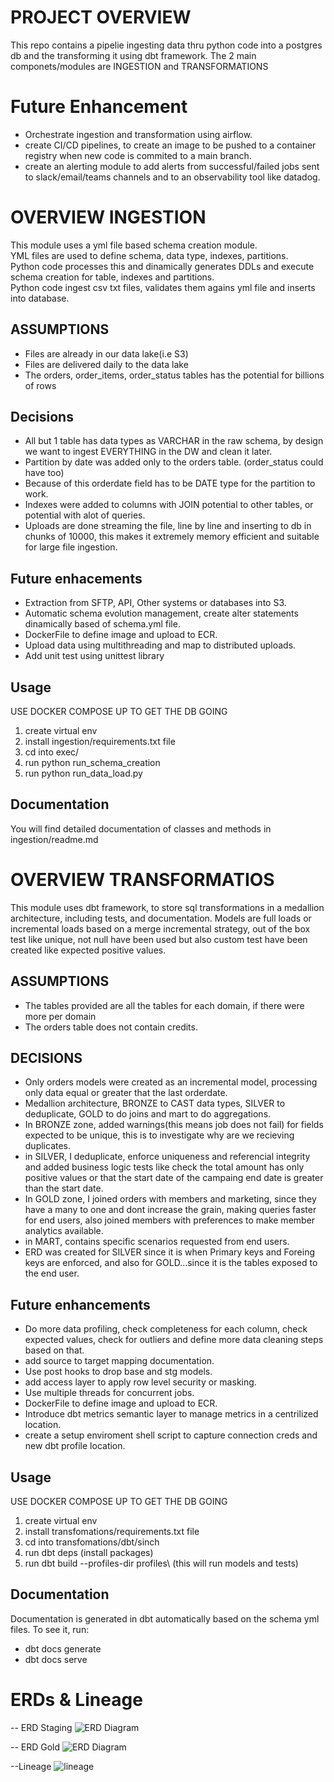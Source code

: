 
# PROJECT OVERVIEW
This repo contains a pipelie ingesting data thru python code into a postgres db and the transforming it using dbt framework.
The 2 main componets/modules are INGESTION and TRANSFORMATIONS

# Future Enhancement
- Orchestrate ingestion and transformation using airflow.
- create CI/CD pipelines, to create an image to be pushed to a container registry when new code is commited to a main branch.
- create an alerting module to add alerts from successful/failed jobs sent to slack/email/teams channels and to an observability tool like datadog.

# OVERVIEW INGESTION
This module uses a yml file based schema creation module.  
YML files are used to define schema, data type, indexes, partitions.  
Python code processes this and dinamically generates DDLs and execute schema creation for table, indexes and partitions.  
Python code ingest csv txt files, validates them agains yml file and inserts into database.  

## ASSUMPTIONS
- Files are already in our data lake(i.e S3)
- Files are delivered daily to the data lake
- The orders, order_items, order_status tables has the potential for billions of rows

## Decisions
- All but 1 table has data types as VARCHAR in the raw schema, by design we want to ingest EVERYTHING in the DW and clean it later.
- Partition by date was added only to the orders table. (order_status could have too)
- Because of this orderdate field has to be DATE type for the partition to work.
- Indexes were added to columns with JOIN potential to other tables, or potential with alot of queries.
- Uploads are done streaming the file, line by line and inserting to db in chunks of 10000, this makes it extremely memory efficient and suitable for large file ingestion.

## Future enhacements
- Extraction from SFTP, API, Other systems or databases into S3.
- Automatic schema evolution management, create alter statements dinamically based of schema.yml file.
- DockerFile to define image and upload to ECR.
- Upload data using multithreading and map to distributed uploads.
- Add unit test using unittest library

## Usage
USE DOCKER COMPOSE UP TO GET THE DB GOING
1. create virtual env
2. install ingestion/requirements.txt file
3. cd into exec/
4. run python run_schema_creation
5. run python run_data_load.py

## Documentation
You will find detailed documentation of classes and methods in ingestion/readme.md

# OVERVIEW TRANSFORMATIOS
This module uses dbt framework, to store sql transformations in a medallion architecture, including tests, and documentation.
Models are full loads or incremental loads based on a merge incremental strategy, out of the box test like unique, not null have been used but also custom test have been created like expected positive values.

## ASSUMPTIONS
- The tables provided are all the tables for each domain, if there were more per domain
- The orders table does not contain credits.

## DECISIONS
- Only orders models were created as an incremental model, processing only data equal or greater that the last orderdate.
- Medallion architecture, BRONZE to CAST data types, SILVER to deduplicate, GOLD to do joins and mart to do aggregations.
- In BRONZE zone, added warnings(this means job does not fail) for fields expected to be unique, this is to investigate why are we recieving duplicates.
- in SILVER, I deduplicate, enforce uniqueness and referencial integrity and added business logic tests like check the total amount has only positive values or that the start date of the campaing end date is greater than the start date.
- In GOLD zone, I joined orders with members and marketing, since they have a many to one and dont increase the grain, making queries faster for end users, also joined members with preferences to make member analytics available.
- in MART, contains specific scenarios requested from end users.
- ERD was created for SILVER since it is when Primary keys and Foreing keys are enforced, and also for GOLD...since it is the tables exposed to the end user.

## Future enhancements
- Do more data profiling, check completeness for each column, check expected values, check for outliers and define more data cleaning steps based on that.
- add source to target mapping documentation.
- Use post hooks to drop base and stg models.
- add access layer to apply row level security or masking.
- Use multiple threads for concurrent jobs.
- DockerFile to define image and upload to ECR.
- Introduce dbt metrics semantic layer to manage metrics in a centrilized location.
- create a setup enviroment shell script to capture connection creds and new dbt profile location.

## Usage
USE DOCKER COMPOSE UP TO GET THE DB GOING
1. create virtual env
2. install transfomations/requirements.txt file
3. cd into transfomations/dbt/sinch
4. run dbt deps (install packages)
5. run dbt build --profiles-dir profiles\  (this will run models and tests)

## Documentation
Documentation is generated in dbt automatically based on the schema yml files.
To see it, run:
- dbt docs generate
- dbt docs serve

# ERDs & Lineage
-- ERD Staging
![ERD Diagram](images/erd_stg.png)

-- ERD Gold
![ERD Diagram](images/gold_erd.png)

--Lineage
![lineage](images/lineage.png)

